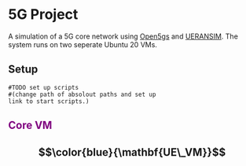 # 5G Project

A simulation of a 5G core network using [Open5gs](https://open5gs.org/open5gs/about/) and [UERANSIM](https://github.com/aligungr/UERANSIM). The system runs on two seperate Ubuntu 20 VMs.

## Setup 
```
#TODO set up scripts 
#(change path of absolout paths and set up 
link to start scripts.)
```

## <span style="color: Purple;">Core VM</span>



## $$\color{blue}{\mathbf{UE\_VM}}$$

